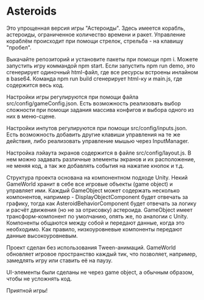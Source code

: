 # Asteroids

Это упрощенная версия игры "Астероиды". Здесь имеется корабль, астероиды, ограниченное количество времени и ракет. Управление кораблём происходит при помощи стрелок, стрельба - на клавишу "пробел".

Выкачайте репозиторий и установите пакеты при помощи npm i. Можете запустить игру коммандой npm start.
Если запустить npm run demo, это сгенерирует одиночный html-файл, где все ресурсы встроены инлайном в base64. Команда npm run build сгенерирует html-ку и main.js, где содержится весь код.

Настройки игры регулируются при помощи файла src/config/gameConfig.json. Есть возможность реализовать выбор сложности при помощи задания массива конфигов и выбора одного из них в меню-сцене.

Настройки инпутов регулируются при помощи src/config/inputs.json. Есть возможность добавить другие клавиши управления на те же действия, либо реализовать управление мышью через InputManager.

Настройка лэйаута экранов содержится в файле src/config/layout.js. В нем можно задавать различные элементы экранов и их расположение, не меняя код, а так же добавлять события на нажатие кнопок и т.д.

Структура проекта основана на компонентном подходе Unity. Некий GameWorld хранит в себе все игровые объекты (game object) и управляет ими. Каждый GameObject может содержать несколько компонентов, например - DisplayObjectComponent будет отвечать за графику, тогда как AsteroidBehaviorComponent будет отвечать за логику и расчёт движения (но не за отрисовку) астероида. GameObject имеет трансформ-компонент по умолчанию, опять же, по аналогии с Unity. Компоненты общаются между собой и передают данные, когда это необходимо. Как правило, низкоуровневые компоненты передают данные высокоуровневым.

Проект сделан без использования Tween-анимаций. GameWorld обновляет игровое пространство каждый тик, что позволяет, например, замедлять игру или ставить её на паузу.

UI-элементы были сделаны не через game object, а обычным образом, чтобы не усложнять код.

Приятной игры!
